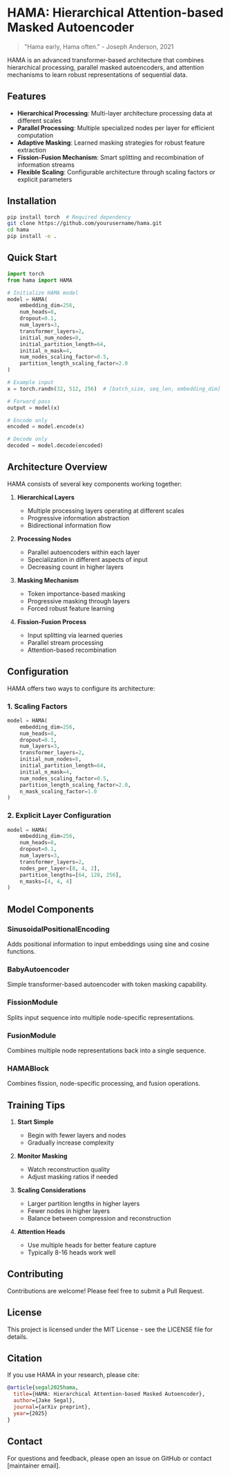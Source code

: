 # HAMA: Hierarchical Attention-based Masked Autoencoder

> "Hama early, Hama often." - Joseph Anderson, 2021

HAMA is an advanced transformer-based architecture that combines hierarchical processing, parallel masked autoencoders, and attention mechanisms to learn robust representations of sequential data.

## Features

- **Hierarchical Processing**: Multi-layer architecture processing data at different scales
- **Parallel Processing**: Multiple specialized nodes per layer for efficient computation
- **Adaptive Masking**: Learned masking strategies for robust feature extraction
- **Fission-Fusion Mechanism**: Smart splitting and recombination of information streams
- **Flexible Scaling**: Configurable architecture through scaling factors or explicit parameters

## Installation

```bash
pip install torch  # Required dependency
git clone https://github.com/yourusername/hama.git
cd hama
pip install -e .
```

## Quick Start

```python
import torch
from hama import HAMA

# Initialize HAMA model
model = HAMA(
    embedding_dim=256,
    num_heads=8,
    dropout=0.1,
    num_layers=3,
    transformer_layers=2,
    initial_num_nodes=8,
    initial_partition_length=64,
    initial_n_mask=4,
    num_nodes_scaling_factor=0.5,
    partition_length_scaling_factor=2.0
)

# Example input
x = torch.randn(32, 512, 256)  # [batch_size, seq_len, embedding_dim]

# Forward pass
output = model(x)

# Encode only
encoded = model.encode(x)

# Decode only
decoded = model.decode(encoded)
```

## Architecture Overview

HAMA consists of several key components working together:

1. **Hierarchical Layers**
   - Multiple processing layers operating at different scales
   - Progressive information abstraction
   - Bidirectional information flow

2. **Processing Nodes**
   - Parallel autoencoders within each layer
   - Specialization in different aspects of input
   - Decreasing count in higher layers

3. **Masking Mechanism**
   - Token importance-based masking
   - Progressive masking through layers
   - Forced robust feature learning

4. **Fission-Fusion Process**
   - Input splitting via learned queries
   - Parallel stream processing
   - Attention-based recombination

## Configuration

HAMA offers two ways to configure its architecture:

### 1. Scaling Factors

```python
model = HAMA(
    embedding_dim=256,
    num_heads=8,
    dropout=0.1,
    num_layers=3,
    transformer_layers=2,
    initial_num_nodes=8,
    initial_partition_length=64,
    initial_n_mask=4,
    num_nodes_scaling_factor=0.5,
    partition_length_scaling_factor=2.0,
    n_mask_scaling_factor=1.0
)
```

### 2. Explicit Layer Configuration

```python
model = HAMA(
    embedding_dim=256,
    num_heads=8,
    dropout=0.1,
    num_layers=3,
    transformer_layers=2,
    nodes_per_layer=[8, 4, 2],
    partition_lengths=[64, 128, 256],
    n_masks=[4, 4, 4]
)
```

## Model Components

### SinusoidalPositionalEncoding
Adds positional information to input embeddings using sine and cosine functions.

### BabyAutoencoder
Simple transformer-based autoencoder with token masking capability.

### FissionModule
Splits input sequence into multiple node-specific representations.

### FusionModule
Combines multiple node representations back into a single sequence.

### HAMABlock
Combines fission, node-specific processing, and fusion operations.

## Training Tips

1. **Start Simple**
   - Begin with fewer layers and nodes
   - Gradually increase complexity

2. **Monitor Masking**
   - Watch reconstruction quality
   - Adjust masking ratios if needed

3. **Scaling Considerations**
   - Larger partition lengths in higher layers
   - Fewer nodes in higher layers
   - Balance between compression and reconstruction

4. **Attention Heads**
   - Use multiple heads for better feature capture
   - Typically 8-16 heads work well

## Contributing

Contributions are welcome! Please feel free to submit a Pull Request.

## License

This project is licensed under the MIT License - see the LICENSE file for details.

## Citation

If you use HAMA in your research, please cite:

```bibtex
@article{segal2025hama,
  title={HAMA: Hierarchical Attention-based Masked Autoencoder},
  author={Jake Segal},
  journal={arXiv preprint},
  year={2025}
}
```

## Contact

For questions and feedback, please open an issue on GitHub or contact [maintainer email].